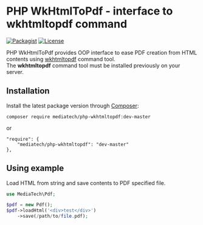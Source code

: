 # PHP WkHtmlToPdf - interface to wkhtmltopdf command

[![Packagist](https://img.shields.io/packagist/v/mediatech/php-wkhtmltopdf.svg?style=flat-square&maxAge=2592000)](https://packagist.org/packages/mediatech/php-wkhtmltopdf)
[![License](https://img.shields.io/packagist/l/mediatech/php-wkhtmltopdf.svg?style=flat-square&maxAge=2592000)](https://github.com/mediatech/php-wkhtmltopdf/blob/master/LICENSE)

PHP WkHtmlToPdf provides OOP interface to ease PDF creation from HTML contents using [wkhtmltopdf](http://wkhtmltopdf.org) command tool.  
The **wkhtmltopdf** command tool must be installed previously on your server.

## Installation

Install the latest package version through [Composer](http://getcomposer.org):

```
composer require mediatech/php-wkhtmltopdf:dev-master
```

or

```
"require": {
    "mediatech/php-wkhtmltopdf": "dev-master"
},
```

## Using example

Load HTML from string and save contents to PDF specified file.

```php
use MediaTech\Pdf;

$pdf = new Pdf();
$pdf->loadHtml('<div>test</div>')
    ->save(/path/to/file.pdf);
```